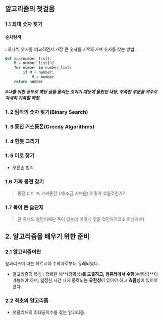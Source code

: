 ## 알고리즘의 첫걸음

### 1.1 최대 숫자 찾기

#### 순차탐색

: 하나씩 숫자를 비교하면서 가장 큰 숫자를 기억하가며 숫자를 찾는 방법.

```python
def max(number_list):
    M = number_list[0]
    for number in number_list:
        if M < number:
            M = number
    return number        
```

***#나를 위한 공부로 해당 글을 올리는 것이기 때문에 몰랐던 내용, 부족한 부분을 위주로 자세히 기록할 예정.***

### 1. 2 임의의 숫자 찾기(Binary Search)

### 1. 3 동전 거스름돈(Greedy Algorithms)

### 1. 4 한붓 그리기

### 1. 5 미로 찾기

- 오른손 법칙

### 1.6 가짜 동전 찾기

> 동전 더미 속 가짜동전 1개(조금 가벼움) 어떻게 찾을것인가?

### 1.7 독이 든 술단지

> 단 하나의 술단지에만 독이 있는데 어떻게 찾을 것인가?(최소 희생자수)

## 2. 알고리즘을 배우기 위한 준비

### 2.1 알고리즘이란

왈콰리즈미 라는 페르시아 수학자로부터 유래되었다.

- 알고리즘의 특성 : 정확한 해**(정확성)**를 도출하고, 컴퓨터에서 수행**(수행성)**이 가능해야 하며, 일정한 시간 내에 종료되는 **유한성**이 있어야 하고 **효율성**이 있어야 한다.

### 2.2 최초의 알고리즘

- 유클리드의 최대공약수를 찾는 알고리즘. 



